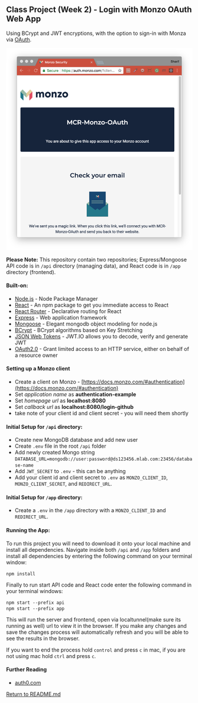 ## Class Project (Week 2) - Login with Monzo OAuth Web App

Using BCrypt and JWT encryptions, with the option to sign-in with Monza via [OAuth](https://developer.github.com/apps/building-oauth-apps/).

![Monzo UAouth](./MonzoLogIn.png)

<b>Please Note:</b>
This repository contain two repositories; Express/Mongoose API code is in `/api` directory (managing data), and React code is in `/app` directory (frontend).

#### Built-on:
- [Node.js](https://nodejs.org/en/) - Node Package Manager
- [React](https://facebook.github.io/react/) - An npm package to get you immediate access to React
- [React Router](https://reacttraining.com/react-router/) - Declarative routing for React
- [Express](http://expressjs.com/) - Web application framework
- [Mongoose](http://mongoosejs.com/) - Elegant mongodb object modeling for node.js
- [BCrypt](https://www.npmjs.com/package/bcrypt) - BCrypt algorithms based on Key Stretching
- [JSON Web Tokens](https://jwt.io/) - JWT.IO allows you to decode, verify and generate JWT
- [OAuth2.0](https://auth0.com/) - Grant limited access to an HTTP service, either on behalf of a resource owner

#### Setting up a Monzo client
- Create a client on Monzo - [https://docs.monzo.com/#authentication](https://docs.monzo.com/#authentication)
- Set *application name* as **authentication-example**
- Set *homepage url* as **localhost:8080**
- Set *callback url* as **localhost:8080/login-github**
- take note of your client id and client secret - you will need them shortly

#### Initial Setup for `/api` directory:
- Create new MongoDB database and add new user
- Create `.env` file in the root `/api` folder
- Add newly created Mongo string `DATABASE_URL=mongodb://user:password@ds123456.mlab.com:23456/database-name`
- Add `JWT_SECRET` to `.env` - this can be anything
- Add your client id and client secret to `.env` as `MONZO_CLIENT_ID`, `MONZO_CLIENT_SECRET`, and `REDIRECT_URL`.

#### Initial Setup for `/app` directory:
- Create a `.env` in the `/app` directory with a `MONZO_CLIENT_ID` and `REDIRECT_URL`.

#### Running the App:
To run this project you will need to download it onto your local machine and install all dependencies.
Navigate inside both `/api` and `/app` folders and install all dependencies by entering the following command on your terminal window:
```
npm install
```
Finally to run start API code and React code enter the following command in your terminal windows:
```
npm start --prefix api
npm start --prefix app
```
This will run the server and frontend, open via localtunnel(make sure its running as well) url to view it in the browser. If you make any changes and save the changes process will automatically refresh and you will be able to see the results in the browser.

If you want to end the process hold `control` and press `c` in mac, if you are not using mac hold `ctrl` and press `c`.

#### Further Reading
- [auth0.com](https://auth0.com/)

[Return to README.md](../README.md)
